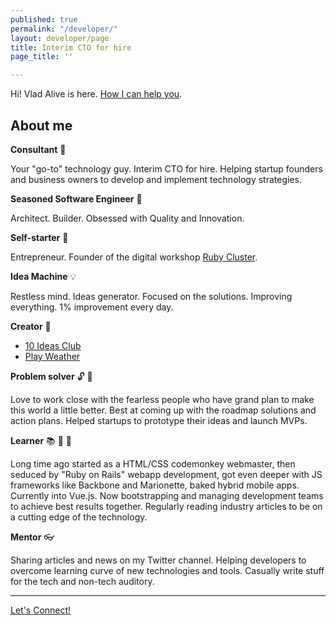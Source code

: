 ```yaml
---
published: true
permalink: "/developer/"
layout: developer/page
title: Interim CTO for hire
page_title: ''

---
```

Hi! Vlad Alive is here. [How I can help you](/services).

## About me

**Consultant** 💼

Your "go-to" technology guy. Interim CTO for hire. Helping startup founders and business owners to develop and implement technology strategies.

**Seasoned Software Engineer** 👷

Architect. Builder. Obsessed with Quality and Innovation.

**Self-starter** 🚀

Entrepreneur. Founder of the digital workshop [Ruby Cluster](http://rubycluster.com).

**Idea Machine** 💡

Restless mind. Ideas generator. Focused on the solutions. Improving everything. 1% improvement every day.

**Creator** 🍼

* [10 Ideas Club](https://10ideas.club)
* [Play Weather](http://playweather.info)

**Problem solver** 🔓 🔑


Love to work close with the fearless people who have grand plan to make this world a little better. Best at coming up with the roadmap solutions and action plans. Helped startups to prototype their ideas and launch MVPs.

**Learner** 📚 📰 🔬

Long time ago started as a HTML/CSS codemonkey webmaster, then seduced by "Ruby on Rails" webapp development, got even deeper with JS frameworks like Backbone and Marionette, baked hybrid mobile apps. Currently into Vue.js. Now bootstrapping and managing development teams to achieve best results together. Regularly reading industry articles to be on a cutting edge of the technology.

**Mentor** 👓

Sharing articles and news on my Twitter channel. Helping developers to overcome learning curve of new technologies and tools. Casually write stuff for the tech and non-tech auditory.

---

[Let's Connect!](/contact)
